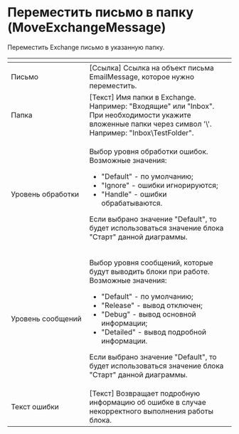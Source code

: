 # Переместить письмо в папку (MoveExchangeMessage)

Переместить Exchange письмо в указанную папку.

<table data-header-hidden><thead><tr><th width="182"></th><th width="357"></th></tr></thead><tbody><tr><td>Письмо</td><td>[Ссылка] Ссылка на объект письма EmailMessage, которое нужно переместить.</td></tr><tr><td>Папка</td><td>[Текст] Имя папки в Exchange. Например: "Входящие" или "Inbox". При необходимости укажите вложенные папки через символ '\'. Например: "Inbox\TestFolder".</td></tr><tr><td>Уровень обработки</td><td><p>Выбор уровня обработки ошибок. Возможные значения: </p><ul><li>"Default" - по умолчанию; </li><li>"Ignore" - ошибки игнорируются; </li><li>"Handle" - ошибки обрабатываются. </li></ul><p>Если выбрано значение "Default", то будет использоваться значение блока "Старт" данной диаграммы.</p></td></tr><tr><td>Уровень сообщений</td><td><p>Выбор уровня сообщений, которые будут выводить блоки при работе. Возможные значения: </p><ul><li>"Default" - по умолчанию; </li><li>"Release" - вывод отключен; </li><li>"Debug" - вывод основной информации; </li><li>"Detailed" - вывод подробной информации. </li></ul><p>Если выбрано значение "Default", то будет использоваться значение блока "Старт" данной диаграммы.</p></td></tr><tr><td>Текст ошибки</td><td>[Текст] Возвращает подробную информацию об ошибке в случае некорректного выполнения работы блока.</td></tr></tbody></table>


